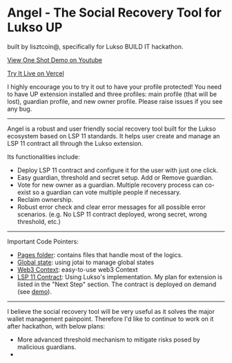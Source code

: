 # Angel - The Social Recovery Tool for Lukso UP

built by lisztcoin@, specifically for Lukso BUILD IT hackathon.

[View One Shot Demo on Youtube](https://www.youtube.com/watch?v=QO6JIqxG8SU)

[Try It Live on Vercel](https://luksorecovery.vercel.app/)

I highly encourage you to try it out to have your profile protected! You need to have UP extension installed and three profiles: main profile (that will be lost), guardian profile, and new owner profile. Please raise issues if you see any bug.

-----------

Angel is a robust and user friendly social recovery tool built for the Lukso ecosystem based on LSP 11 standards. It helps user create and manage an LSP 11 contract all through the Lukso extension.

Its functionalities include:

* Deploy LSP 11 contract and configure it for the user with just one click.
* Easy guardian, threshold and secret setup. Add or Remove guardian.
* Vote for new owner as a guardian. Multiple recovery process can co-exist so a guardian can vote multiple people if necessary.
* Reclaim ownership.
* Robust error check and clear error messages for all possible error scenarios. (e.g. No LSP 11 contract deployed, wrong secret, wrong threshold, etc.)

------------

Important Code Pointers:

* [Pages folder](https://github.com/lisztcoin/luksorecovery/tree/main/src/pages): contains files that handle most of the logics. 
* [Global state](https://github.com/lisztcoin/luksorecovery/blob/main/src/store/store.ts): using jotai to manage global states
* [Web3 Context](https://github.com/lisztcoin/luksorecovery/blob/main/src/lib/hooks/use-connect.tsx): easy-to-use web3 Context
* [LSP 11 Contract](https://github.com/lukso-network/lsp-smart-contracts/tree/feat/SocialRecovery/contracts/LSP11BasicSocialRecovery): Using Lukso's implementation. My plan for extension is listed in the "Next Step" section. The contract is deployed on demand (see [demo](https://www.youtube.com/watch?v=QO6JIqxG8SU)).

------------

I believe the social recovery tool will be very useful as it solves the major wallet management painpoint. Therefore I'd like to continue to work on it after hackathon, with below plans:

* More advanced threshold mechanism to mitigate risks posed by malicious guardians.
* 


